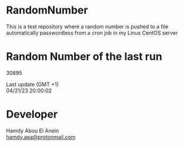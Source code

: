 # RandomNumber    
This is a test repository where a random number is pushed to a file automatically passwordless from a cron job in my Linux CentOS server    
# Random Number of the last run   
30895
      
Last update (GMT +1)    
04/21/23 20:00:02
# Developer    
Hamdy Abou El Anein   
hamdy.aea@protonmail.com
